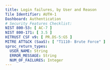 ```yaml
---
title: Login failures, by User and Reason
Tile Identifier: AUTH-1
Dashboard: Authentication
# Security Features Checklist:
NIST 800-53: [ AC-7 ]
NIST 800-171: [ 3.5 ]
HITRUST CSF v9: [ PR.DS-5:G5 ]
MITRE ATT&CK (SaaS): [ "T1110- Brute Force" ]
sproc_return_types:
  USER_NAME: String
  ERROR_MESSAGE: String
  NUM_OF_FAILURES: Integer
---
```


<!-- TODO -->
